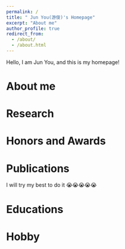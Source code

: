 ```yaml
---
permalink: /
title: " Jun You(游俊)'s Homepage"
excerpt: "About me"
author_profile: true
redirect_from: 
  - /about/
  - /about.html
---
```


Hello, I am Jun You, and this is my homepage!

# About me



# Research



# Honors and Awards



# Publications

I will try my best to do it 😭😭😭😭😭



# Educations



# Hobby